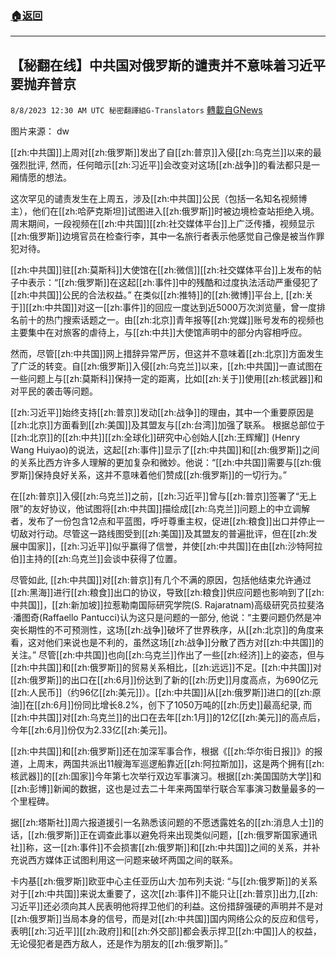 ###  [:house:返回](README.md)
---


## 【秘翻在线】中共国对俄罗斯的谴责并不意味着习近平要抛弃普京
`8/8/2023 12:30 AM UTC 秘密翻譯組G-Translators` [轉載自GNews](https://gnews.org/articles/1533999)

图片来源： dw

[[zh:中共国]]上周对[[zh:俄罗斯]]发出了自[[zh:普京]]入侵[[zh:乌克兰]]以来的最强烈批评, 然而，任何暗示[[zh:习近平]]会改变对这场[[zh:战争]]的看法都只是一厢情愿的想法。

这次罕见的谴责发生在上周五，涉及[[zh:中共国]]公民（包括一名知名视频博主），他们在[[zh:哈萨克斯坦]]试图进入[[zh:俄罗斯]]时被边境检查站拒绝入境。周末期间，一段视频在[[zh:中共国]][[zh:社交媒体平台]]上广泛传播，视频显示[[zh:俄罗斯]]边境官员在检查行李，其中一名旅行者表示他感觉自己像是被当作罪犯对待。

[[zh:中共国]]驻[[zh:莫斯科]]大使馆在[[zh:微信]][[zh:社交媒体平台]]上发布的帖子中表示：“[[zh:俄罗斯]]在这起[[zh:事件]]中的残酷和过度执法活动严重侵犯了[[zh:中共国]]公民的合法权益。”  在类似[[zh:推特]]的[[zh:微博]]平台上, [[zh:关于]][[zh:中共国]]对这一[[zh:事件]]的回应一度达到近5000万次浏览量，曾一度排名前十的热门搜索话题之一。由[[zh:北京]]青年报等[[zh:党媒]]账号发布的视频也主要集中在对旅客的虐待上，与[[zh:中共]]大使馆声明中的部分内容相呼应。

然而，尽管[[zh:中共国]]网上措辞异常严厉，但这并不意味着[[zh:北京]]方面发生了广泛的转变。自[[zh:俄罗斯]]入侵[[zh:乌克兰]]以来，[[zh:中共国]]一直试图在一些问题上与[[zh:莫斯科]]保持一定的距离，比如[[zh:关于]]使用[[zh:核武器]]和对平民的袭击等问题。

[[zh:习近平]]始终支持[[zh:普京]]发动[[zh:战争]]的理由，其中一个重要原因是[[zh:北京]]方面看到[[zh:美国]]及其盟友与[[zh:台湾]]加强了联系。  根据总部位于[[zh:北京]]的[[zh:中共]][[zh:全球化]]研究中心创始人[[zh:王辉耀]] (Henry Wang Huiyao)的说法，这起[[zh:事件]]显示了[[zh:中共国]]和[[zh:俄罗斯]]之间的关系比西方许多人理解的更加复杂和微妙。他说：“[[zh:中共国]]需要与[[zh:俄罗斯]]保持良好关系，这并不意味着他们赞成[[zh:俄罗斯]]的一切行为。”

在[[zh:普京]]入侵[[zh:乌克兰]]之前，[[zh:习近平]]曾与[[zh:普京]]签署了“无上限”的友好协议，他试图将[[zh:中共国]]描绘成[[zh:乌克兰]]问题上的中立调解者，发布了一份包含12点和平蓝图，呼吁尊重主权，促进[[zh:粮食]]出口并停止一切敌对行动。尽管这一路线图受到[[zh:美国]]及其盟友的普遍批评，但在[[zh:发展中国家]]，[[zh:习近平]]似乎赢得了信誉，并使[[zh:中共国]]在由[[zh:沙特阿拉伯]]主持的[[zh:乌克兰]]会谈中获得了位置。

尽管如此, [[zh:中共国]]对[[zh:普京]]有几个不满的原因，包括他结束允许通过[[zh:黑海]]进行[[zh:粮食]]出口的协议，导致[[zh:粮食]]供应问题也影响到了[[zh:中共国]]，[[zh:新加坡]]拉惹勒南国际研究学院(S. Rajaratnam)高级研究员拉斐洛·潘图奇(Raffaello Pantucci)认为这只是问题的一部分, 他说：“主要问题仍然是冲突长期性的不可预测性，这场[[zh:战争]]破坏了世界秩序，从[[zh:北京]]的角度来看，这对他们来说也是不利的，虽然这场[[zh:战争]]分散了西方对[[zh:中共国]]的关注。” 尽管[[zh:中共国]]也向[[zh:乌克兰]]作出了一些[[zh:经济]]上的姿态，但与[[zh:中共国]]和[[zh:俄罗斯]]的贸易关系相比，[[zh:远远]]不足。[[zh:中共国]]对[[zh:俄罗斯]]的出口在[[zh:6月]]份达到了新的[[zh:历史]]月度高点，为690亿元[[zh:人民币]]（约96亿[[zh:美元]]）。[[zh:中共国]]从[[zh:俄罗斯]]进口的[[zh:原油]]在[[zh:6月]]份同比增长8.2%，创下了1050万吨的[[zh:历史]]最高纪录, 而[[zh:中共国]]对[[zh:乌克兰]]的出口在去年[[zh:1月]]的12亿[[zh:美元]]的高点后，今年[[zh:6月]]份仅为2.33亿[[zh:美元]]。

[[zh:中共国]]和[[zh:俄罗斯]]还在加深军事合作，根据《[[zh:华尔街日报]]》的报道，上周末，两国共派出11艘海军巡逻船靠近[[zh:阿拉斯加]]，这是两个拥有[[zh:核武器]]的[[zh:国家]]今年第七次举行双边军事演习。根据[[zh:美国国防大学]]和[[zh:彭博]]新闻的数据，这也是过去二十年来两国举行联合军事演习数量最多的一个里程碑。

据[[zh:塔斯社]]周六报道援引一名熟悉该问题的不愿透露姓名的[[zh:消息人士]]的话，[[zh:俄罗斯]]正在调查此事以避免将来出现类似问题，[[zh:俄罗斯国家通讯社]]称，这一[[zh:事件]]不会损害[[zh:俄罗斯]]和[[zh:中共国]]之间的关系，并补充说西方媒体正试图利用这一问题来破坏两国之间的联系。

卡内基[[zh:俄罗斯]]欧亚中心主任亚历山大·加布列夫说: “与[[zh:俄罗斯]]的关系对于[[zh:中共国]]来说太重要了，这次[[zh:事件]]不能只让[[zh:普京]]出力,[[zh:习近平]]还必须向其人民表明他将捍卫他们的利益。这份措辞强硬的声明并不是对[[zh:俄罗斯]]当局本身的信号，而是对[[zh:中共国]]国内网络公众的反应和信号，表明[[zh:习近平]][[zh:政府]]和[[zh:外交部]]都会表示捍卫[[zh:中国]]人的权益，无论侵犯者是西方敌人，还是作为朋友的[[zh:俄罗斯]]。”
